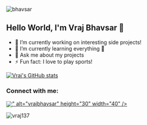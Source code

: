 ![bhavsar](https://user-images.githubusercontent.com/69980892/133012536-4893c850-3c7a-463f-916c-52512f3154fb.png)


## Hello World, I'm Vraj Bhavsar 👋

- 🔭 I’m currently working on interesting side projects!
- 🌱 I’m currently learning everything 🤣
- 💬 Ask me about my projects
- ⚡ Fun fact: I love to play sports!

[![Vraj's GitHub stats](https://github-readme-stats.vercel.app/api?username=vraj137)](https://github.com/vraj137)

### Connect with me: 
<p align="left">
<a href="https://linkedin.com/in/vrajbhavsar" target="blank"><img align="center" src="<img src="https://img.icons8.com/doodle/48/000000/linkedin--v2.png"/>" alt="vrajbhavsar" height="30" width="40" /></a>
</p>

<p align="left"> <img src="https://komarev.com/ghpvc/?username=vraj137&label=Profile%20views&color=0e75b6&style=flat" alt="vraj137" /> </p>

